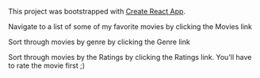 This project was bootstrapped with [Create React App](https://github.com/facebookincubator/create-react-app).

 Navigate to a list of some of my favorite movies by clicking the Movies link 
 
 Sort through movies by genre by clicking the Genre link 
 
 Sort through movies by the Ratings by clicking the Ratings link. You'll have to rate the movie first ;)
